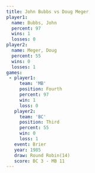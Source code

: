```yaml
---
title: John Bubbs vs Doug Meger
player1:           
  name: Bubbs, John
  percent: 97      
  wins: 1          
  losses: 0        
player2:           
  name: Meger, Doug
  percent: 55      
  wins: 0          
  losses: 1        
games:
 - player1:          
     team: 'MB'      
     position: Fourth
     percent: 97     
     win: 1          
     loss: 0         
   player2:         
     team: 'BC'     
     position: Third
     percent: 55    
     win: 0         
     loss: 1        
   event: Brier         
   year: 1985           
   draw: Round Robin(14)
   score: BC 3 - MB 11  
---
```

